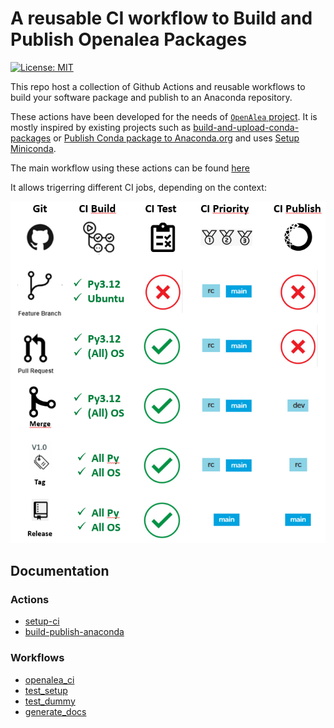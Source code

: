 # A reusable CI workflow to Build and Publish Openalea Packages
[![License: MIT](https://img.shields.io/badge/License-MIT-yellow.svg)](https://opensource.org/licenses/MIT)

This repo host a collection of Github Actions and reusable workflows to build your software package and publish to an Anaconda repository.

These actions have been developed for the needs of [`OpenAlea` project](https://openalea.readthedocs.io/en/latest/). It is mostly inspired by existing projects such as [build-and-upload-conda-packages](https://github.com/marketplace/actions/build-and-upload-conda-packages) or [Publish Conda package to Anaconda.org](https://github.com/marketplace/actions/publish-conda-package-to-anaconda-org) and uses [Setup Miniconda](https://github.com/marketplace/actions/setup-miniconda).

The main workflow using these actions can be found [here](./doc/workflows/openalea_ci/README.md)

It allows trigerring different CI jobs, depending on the context:


![Build Flow](images/CI_workflow.png)

## Documentation

### Actions 
- [setup-ci](./doc/actions/setup-ci/README.md)
- [build-publish-anaconda](./doc/actions/build_and_publish/README.md)

### Workflows
- [openalea_ci](./doc/workflows/openalea_ci/README.md)
- [test_setup](./doc/workflows/test_setup/README.md)
- [test_dummy](./doc/workflows/test_dummy/README.md)
- [generate_docs](./doc/workflows/generate_docs/README.md)



